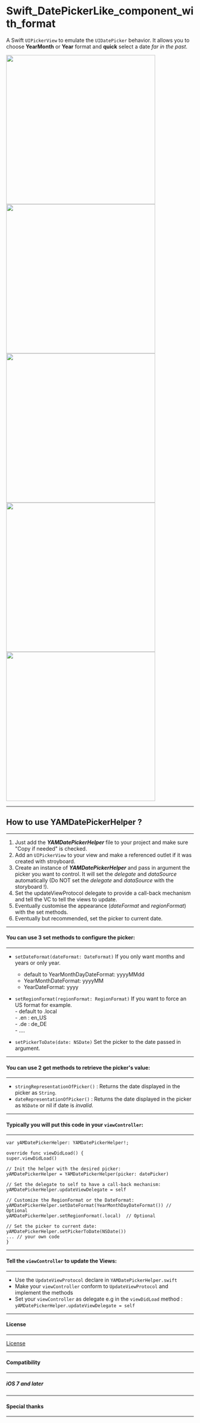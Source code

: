 # Swift_DatePickerLike_component_with_format

A Swift `UIPickerView` to emulate the `UIDatePicker` behavior. It allows you to choose **YearMonth** or **Year** format and **quick** select a date *far in the past*.

<img src="https://cloud.githubusercontent.com/assets/17645306/14368420/e28d9f0c-fd1d-11e5-8cec-dacd62efdeb3.png" height="400"> <img src="https://cloud.githubusercontent.com/assets/17645306/14368422/e2902376-fd1d-11e5-8058-fccc5bf4328f.png" height="400"> <img src="https://cloud.githubusercontent.com/assets/17645306/14368421/e28eaf8c-fd1d-11e5-9e2d-d05f9139cda0.png" height="400"> <img src="https://cloud.githubusercontent.com/assets/17645306/14368419/e28b7902-fd1d-11e5-9672-d9f3c7c712f9.png" height="400"> <img src="https://cloud.githubusercontent.com/assets/17645306/14368418/e28a979e-fd1d-11e5-9616-48a507b98e31.png" height="400">

-----------------------------------------------------------------------------------------------------------------------
## How to use YAMDatePickerHelper ?
-----------------------------------------------------------------------------------------------------------------------

1. Just add the ***YAMDatePickerHelper*** file to your project and make sure "Copy if needed" is checked.
2. Add an `UIPickerView` to your view and make a referenced outlet if it was created with stroyboard.
3. Create an instance of ***YAMDatePickerHelper*** and pass in argument the picker you want to control. It will set the *delegate* and *dataSource* automatically (Do NOT set the *delegate* and *dataSource* with the storyboard !).
4. Set the updateViewProtocol delegate to provide a call-back mechanism and tell the VC to tell the views to update.
5. Eventually customise the appearance (*dateFormat* and *regionFormat*) with the set methods.
6. Eventually but recommended, set the picker to current date.

  
-----------------------------------------------------------------------------------------------------------------------
#### You can use 3 set methods to configure the picker:
-----------------------------------------------------------------------------------------------------------------------

- `setDateFormat(dateFormat: DateFormat)` If you only want months and years or only year.          
    - default to YearMonthDayDateFormat: yyyyMMdd             
    - YearMonthDateFormat: yyyyMM              
    - YearDateFormat: yyyy              

- `setRegionFormat(regionFormat: RegionFormat)` If you want to force an US format for example.               
      - default to .local               
      - .en : en_US               
      - .de : de_DE             
      - ....            

- `setPickerToDate(date: NSDate)` Set the picker to the date passed in argument.

-----------------------------------------------------------------------------------------------------------------------
#### You can use 2 get methods to retrieve the picker's value:
-----------------------------------------------------------------------------------------------------------------------

- `stringRepresentationOfPicker()` : Returns the date displayed in the picker as `String`.
- `dateRepresentationOfPicker()` : Returns the date displayed in the picker as `NSDate` or nil if date is *invalid*.

-----------------------------------------------------------------------------------------------------------------------
#### Typically you will put this code in your `viewController`:
-----------------------------------------------------------------------------------------------------------------------

    var yAMDatePickerHelper: YAMDatePickerHelper!;

    override func viewDidLoad() {
    super.viewDidLoad()

    // Init the helper with the desired picker:
    yAMDatePickerHelper = YAMDatePickerHelper(picker: datePicker)

    // Set the delegate to self to have a call-back mechanism:
    yAMDatePickerHelper.updateViewDelegate = self

    // Customize the RegionFormat or the DateFormat:
    yAMDatePickerHelper.setDateFormat(YearMonthDayDateFormat()) // Optional                    
    yAMDatePickerHelper.setRegionFormat(.local)  // Optional                             

    // Set the picker to current date:
    yAMDatePickerHelper.setPickerToDate(NSDate())
    ... // your own code
    }
    

-----------------------------------------------------------------------------------------------------------------------
#### Tell the `viewController` to update the Views:
-----------------------------------------------------------------------------------------------------------------------

- Use the `UpdateViewProtocol` declare in `YAMDatePickerHelper.swift`
- Make your `viewController` conform to `UpdateViewProtocol` and implement the methods
- Set your `viewController` as delegate e.g in the `viewDidLoad` method : `yAMDatePickerHelper.updateViewDelegate = self`

-----------------------------------------------------------------------------------------------------------------------
#### License 
-----------------------------------------------------------------------------------------------------------------------
[License](https://github.com/aymericbaur/datePicker-component/blob/master/LICENSE)

-----------------------------------------------------------------------------------------------------------------------
#### Compatibility
-----------------------------------------------------------------------------------------------------------------------
##### *iOS 7 and later*


-----------------------------------------------------------------------------------------------------------------------
#### Special thanks
-----------------------------------------------------------------------------------------------------------------------

